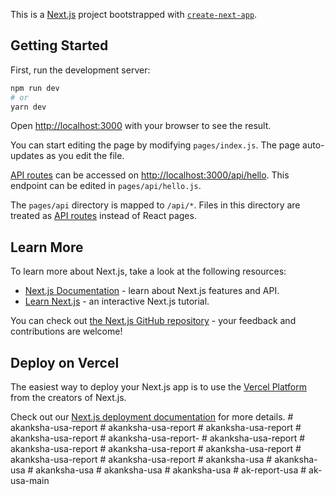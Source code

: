 This is a [Next.js](https://nextjs.org/) project bootstrapped with [`create-next-app`](https://github.com/vercel/next.js/tree/canary/packages/create-next-app).

## Getting Started

First, run the development server:

```bash
npm run dev
# or
yarn dev
```

Open [http://localhost:3000](http://localhost:3000) with your browser to see the result.

You can start editing the page by modifying `pages/index.js`. The page auto-updates as you edit the file.

[API routes](https://nextjs.org/docs/api-routes/introduction) can be accessed on [http://localhost:3000/api/hello](http://localhost:3000/api/hello). This endpoint can be edited in `pages/api/hello.js`.

The `pages/api` directory is mapped to `/api/*`. Files in this directory are treated as [API routes](https://nextjs.org/docs/api-routes/introduction) instead of React pages.

## Learn More

To learn more about Next.js, take a look at the following resources:

- [Next.js Documentation](https://nextjs.org/docs) - learn about Next.js features and API.
- [Learn Next.js](https://nextjs.org/learn) - an interactive Next.js tutorial.

You can check out [the Next.js GitHub repository](https://github.com/vercel/next.js/) - your feedback and contributions are welcome!

## Deploy on Vercel

The easiest way to deploy your Next.js app is to use the [Vercel Platform](https://vercel.com/new?utm_medium=default-template&filter=next.js&utm_source=create-next-app&utm_campaign=create-next-app-readme) from the creators of Next.js.

Check out our [Next.js deployment documentation](https://nextjs.org/docs/deployment) for more details.
#   a k a n k s h a - u s a - r e p o r t  
 #   a k a n k s h a - u s a - r e p o r t  
 #   a k a n k s h a - u s a - r e p o r t  
 #   a k a n k s h a - u s a - r e p o r t  
 #   a k a n k s h a - u s a - r e p o r t -  
 #   a k a n k s h a - u s a - r e p o r t  
 #   a k a n k s h a - u s a - r e p o r t  
 #   a k a n k s h a - u s a - r e p o r t  
 #   a k a n k s h a - u s a - r e p o r t  
 #   a k a n k s h a - u s a - r e p o r t  
 #   a k a n k s h a - u s a - r e p o r t  
 #   a k a n k s h a - u s a  
 #   a k a n k s h a - u s a  
 #   a k a n k s h a - u s a  
 #   a k a n k s h a - u s a  
 #   a k a n k s h a - u s a  
 #   a k - r e p o r t - u s a  
 # ak-usa-main

